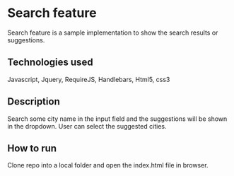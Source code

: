 # Search feature

Search feature is a sample implementation to show the search results or suggestions.

## Technologies used

Javascript, Jquery, RequireJS, Handlebars, Html5, css3

## Description

Search some city name in the input field and the suggestions will be shown in the dropdown. User can select the suggested cities.

## How to run

Clone repo into a local folder and open the index.html file in browser.

